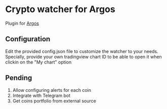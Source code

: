 # Crypto watcher for Argos

Plugin for [Argos](https://github.com/p-e-w/argos)

## Configuration
Edit the provided config.json file to customize the watcher to your needs. Specially, provide your own tradingview chart ID to be able to open it when clickin on the "My chart" option

## Pending
1. Allow configuring alerts for each coin
2. Integrate with Telegram bot
3. Get coins portfolio from external source